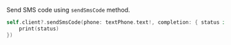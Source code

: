 Send SMS code using `sendSmsCode` method.

```swift
self.client?.sendSmsCode(phone: textPhone.text!, completion: { status in
    print(status)
})
```